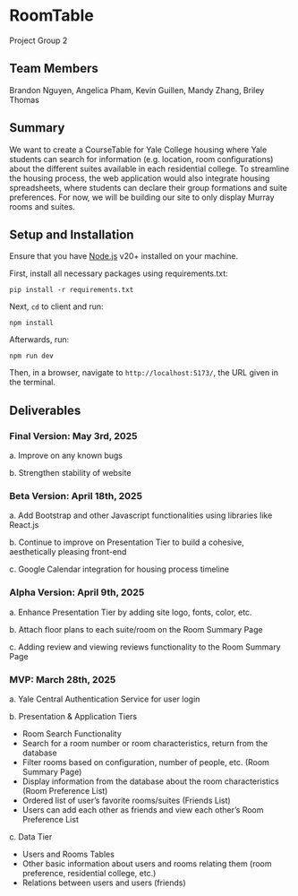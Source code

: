 # RoomTable

Project Group 2

## Team Members
Brandon Nguyen, Angelica Pham, Kevin Guillen, Mandy Zhang, Briley Thomas

## Summary 
We want to create a CourseTable for Yale College housing where Yale students can
search for information (e.g. location, room configurations) about the different suites available in
each residential college. To streamline the housing process, the web application would also integrate
housing spreadsheets, where students can declare their group formations and suite preferences. For
now, we will be building our site to only display Murray rooms and suites.

## Setup and Installation

Ensure that you have [Node.js](https://nodejs.org/en/download) v20+ installed on your machine.

First, install all necessary packages using requirements.txt:

```
pip install -r requirements.txt
```

Next, `cd` to client and run:
```
npm install
```

Afterwards, run:
```
npm run dev
```

Then, in a browser, navigate to `http://localhost:5173/`, the URL given in the terminal.

## Deliverables

### Final Version: May 3rd, 2025
a. Improve on any known bugs

b. Strengthen stability of website

### Beta Version: April 18th, 2025
a. Add Bootstrap and other Javascript functionalities using libraries like React.js

b. Continue to improve on Presentation Tier to build a cohesive, aesthetically pleasing
front-end

c. Google Calendar integration for housing process timeline
### Alpha Version: April 9th, 2025
a. Enhance Presentation Tier by adding site logo, fonts, color, etc.

b. Attach floor plans to each suite/room on the Room Summary Page

c. Adding review and viewing reviews functionality to the Room Summary Page

### MVP: March 28th, 2025
a. Yale Central Authentication Service for user login

b. Presentation & Application Tiers
- Room Search Functionality
- Search for a room number or room characteristics, return from the
database
- Filter rooms based on configuration, number of people, etc. (Room Summary Page)
- Display information from the database about the room characteristics (Room Preference List)
- Ordered list of user’s favorite rooms/suites (Friends List)
- Users can add each other as friends and view each other’s Room
Preference List

c. Data Tier
- Users and Rooms Tables
- Other basic information about users and rooms relating them (room
preference, residential college, etc.)
- Relations between users and users (friends)
